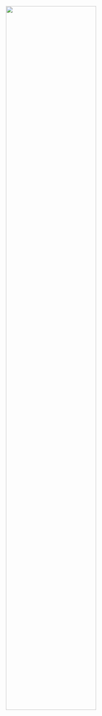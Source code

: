  <div id="header" align="center">
  <img src="https://media.giphy.com/media/4OAxDXv4RdUeg38JYi/giphy.gif" width="70%"/>
</div>

<!--
**hamzamza/hamzamza** is a ✨ _special_ ✨ repository because its `README.md` (this file) appears on your GitHub profile.

Here are some ideas to get you started:

- 🔭 I’m currently working on ...
- 🌱 I’m currently learning ...
- 👯 I’m looking to collaborate on ...
- 🤔 I’m looking for help with ...
- 💬 Ask me about ...
- 📫 How to reach me: ...
- 😄 Pronouns: ...
- ⚡ Fun fact: ...
-->
